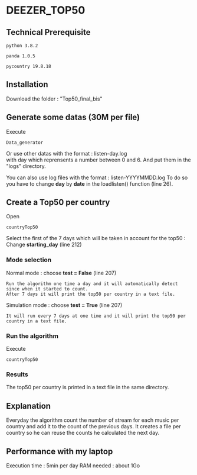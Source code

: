 
# DEEZER_TOP50

## Technical Prerequisite

```
python 3.8.2
```

```
panda 1.0.5
```

```
pycountry 19.8.18
```


## Installation

Download the folder : "Top50_final_bis"

## Generate some datas (30M per file)

Execute 
```
Data_generator
```
Or use other datas with the format : listen-day.log   
with day which reprensents a number between 0 and 6.
And put them in the "logs" directory.

You can also use log files with the format : listen-YYYYMMDD.log
To do so you have to change **day** by **date** in the loadlisten() function (line 26).


 ## Create a Top50 per country
 Open 
 ```
countryTop50
```

Select the first of the 7 days which will be taken in account for the top50 :
Change **starting_day** (line 212)


### Mode selection

Normal mode : choose **test = False** (line 207)
```
Run the algorithm one time a day and it will automatically detect since when it started to count.
After 7 days it will print the top50 per country in a text file.
```

Simulation mode : choose **test = True** (line 207)
```
It will run every 7 days at one time and it will print the top50 per country in a text file.
```

### Run the algorithm
Execute
```
countryTop50
```

### Results
The top50 per country is printed in a text file in the same directory.


## Explanation

Everyday the algorithm count the number of stream for each music per country and add it to the count of the previous days.
It creates a file per country so he can reuse the counts he calculated the next day.

## Performance with my laptop
Execution time : 5min per day
RAM needed : about 1Go


